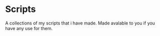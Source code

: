 
# Scripts

A collections of my scripts that i have made. Made avalable to you if you have any use for them.
